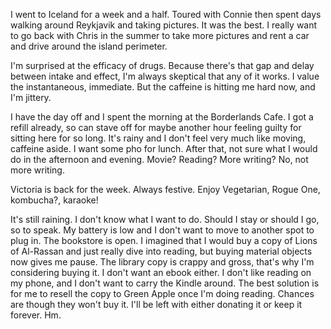 I went to Iceland for a week and a half. Toured with Connie then spent days walking around Reykjavik and taking pictures. It was the best. I really want to go back with Chris in the summer to take more pictures and rent a car and drive around the island perimeter.

I'm surprised at the efficacy of drugs. Because there's that gap and delay between intake and effect, I'm always skeptical that any of it works. I value the instantaneous, immediate. But the caffeine is hitting me hard now, and I'm jittery.

I have the day off and I spent the morning at the Borderlands Cafe. I got a refill already, so can stave off for maybe another hour feeling guilty for sitting here for so long. It's rainy and I don't feel very much like moving, caffeine aside. I want some pho for lunch. After that, not sure what I would do in the afternoon and evening. Movie? Reading? More writing? No, not more writing.

Victoria is back for the week. Always festive. Enjoy Vegetarian, Rogue One, kombucha?, karaoke!

It's still raining. I don't know what I want to do. Should I stay or should I go, so to speak. My battery is low and I don't want to move to another spot to plug in. The bookstore is open. I imagined that I would buy a copy of Lions of Al-Rassan and just really dive into reading, but buying material objects now gives me pause. The library copy is crappy and gross, that's why I'm considering buying it. I don't want an ebook either. I don't like reading on my phone, and I don't want to carry the Kindle around. The best solution is for me to resell the copy to Green Apple once I'm doing reading. Chances are though they won't buy it. I'll be left with either donating it or keep it forever. Hm.
